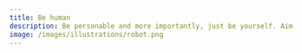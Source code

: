 ```yaml
---
title: Be human
description: Be personable and more importantly, just be yourself. Aim for the stars but stay down to earth.
image: /images/illustrations/robot.png
---
```

